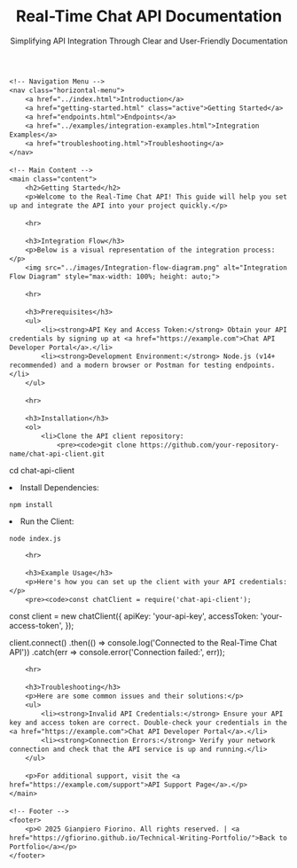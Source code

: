 <!DOCTYPE html>
<html lang="en">
<head>
    <meta charset="UTF-8">
    <meta name="viewport" content="width=device-width, initial-scale=1.0">
    <title>Getting Started - Real-Time Chat API Documentation</title>
    <link rel="stylesheet" href="../styles.css"> <!-- Correct CSS file path -->
</head>
<body>
    <!-- Header -->
    <header>
        <h1>Real-Time Chat API Documentation</h1>
        <p>Simplifying API Integration Through Clear and User-Friendly Documentation</p>
    </header>

    <!-- Navigation Menu -->
    <nav class="horizontal-menu">
        <a href="../index.html">Introduction</a>
        <a href="getting-started.html" class="active">Getting Started</a>
        <a href="endpoints.html">Endpoints</a>
        <a href="../examples/integration-examples.html">Integration Examples</a>
        <a href="troubleshooting.html">Troubleshooting</a>
    </nav>

    <!-- Main Content -->
    <main class="content">
        <h2>Getting Started</h2>
        <p>Welcome to the Real-Time Chat API! This guide will help you set up and integrate the API into your project quickly.</p>

        <hr>

        <h3>Integration Flow</h3>
        <p>Below is a visual representation of the integration process:</p>
        <img src="../images/Integration-flow-diagram.png" alt="Integration Flow Diagram" style="max-width: 100%; height: auto;">

        <hr>

        <h3>Prerequisites</h3>
        <ul>
            <li><strong>API Key and Access Token:</strong> Obtain your API credentials by signing up at <a href="https://example.com">Chat API Developer Portal</a>.</li>
            <li><strong>Development Environment:</strong> Node.js (v14+ recommended) and a modern browser or Postman for testing endpoints.</li>
        </ul>

        <hr>

        <h3>Installation</h3>
        <ol>
            <li>Clone the API client repository:
                <pre><code>git clone https://github.com/your-repository-name/chat-api-client.git
cd chat-api-client</code></pre>
            </li>
            <li>Install Dependencies:
                <pre><code>npm install</code></pre>
            </li>
            <li>Run the Client:
                <pre><code>node index.js</code></pre>
            </li>
        </ol>

        <hr>

        <h3>Example Usage</h3>
        <p>Here's how you can set up the client with your API credentials:</p>
        <pre><code>const chatClient = require('chat-api-client');

const client = new chatClient({
  apiKey: 'your-api-key',
  accessToken: 'your-access-token',
});

client.connect()
  .then(() => console.log('Connected to the Real-Time Chat API'))
  .catch(err => console.error('Connection failed:', err));
</code></pre>

        <hr>

        <h3>Troubleshooting</h3>
        <p>Here are some common issues and their solutions:</p>
        <ul>
            <li><strong>Invalid API Credentials:</strong> Ensure your API key and access token are correct. Double-check your credentials in the <a href="https://example.com">Chat API Developer Portal</a>.</li>
            <li><strong>Connection Errors:</strong> Verify your network connection and check that the API service is up and running.</li>
        </ul>

        <p>For additional support, visit the <a href="https://example.com/support">API Support Page</a>.</p>
    </main>

    <!-- Footer -->
    <footer>
        <p>© 2025 Gianpiero Fiorino. All rights reserved. | <a href="https://gfiorino.github.io/Technical-Writing-Portfolio/">Back to Portfolio</a></p>
    </footer>
</body>
</html>
